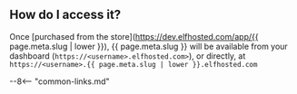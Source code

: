## How do I access it?

Once [purchased from the store](https://dev.elfhosted.com/app/{{ page.meta.slug | lower }}), {{ page.meta.slug }} will be available from your dashboard (`https://<username>.elfhosted.com>`), or directly, at `https://<username>.{{ page.meta.slug | lower }}.elfhosted.com`

--8<-- "common-links.md"